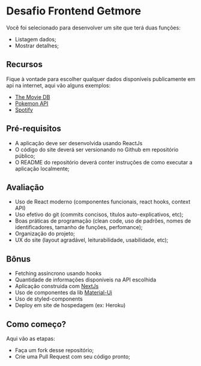 # Desafio Frontend Getmore

Você foi selecionado para desenvolver um site que terá duas funções:

- Listagem dados;
- Mostrar detalhes;

## Recursos

Fique à vontade para escolher qualquer dados disponíveis publicamente em api na internet, aqui vão alguns exemplos:

- [The Movie DB](https://developers.themoviedb.org/3/getting-started/introduction)
- [Pokemon API](https://pokeapi.co/)
- [Spotify](https://developer.spotify.com/)

## Pré-requisitos

- A aplicação deve ser desenvolvida usando ReactJs
- O código do site deverá ser versionando no Github em repositório público;
- O README do repositório deverá conter instruções de como executar a aplicação localmente;

## Avaliação

- Uso de React moderno (componentes funcionais, react hooks, context API)
- Uso efetivo do git (commits concisos, títulos auto-explicativos, etc);
- Boas práticas de programação (clean code, uso de padrões, nomes de identificadores, tamanho de funções, perfomance);
- Organização do projeto;
- UX do site (layout agradável, leiturabilidade, usabilidade, etc);

## Bônus
- Fetching assíncrono usando hooks
- Quantidade de informações disponíveis na API escolhida
- Aplicação construida com [NextJs](https://nextjs.org/)
- Uso de componentes da lib [Material-Ui](https://material-ui.com/)
- Uso de styled-components
- Deploy em site de hospedagem (ex: Heroku)

## Como começo?

Aqui vão as etapas:

- Faça um fork desse repositório;
- Crie uma Pull Request com seu código pronto;
